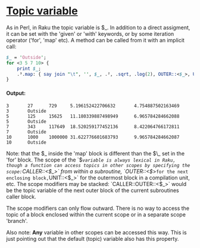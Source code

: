 [1]: https://rosettacode.org/wiki/Topic_variable

# [Topic variable][1]





As in Perl, in Raku the topic variable is $\_.  In addition to a direct assigment, it can be set with the 'given' or 'with' keywords, or by some iteration operator ('for', 'map' etc).  A method can be called from it with an implicit call:

```perl
$_ = 'Outside';
for <3 5 7 10> {
    print $_;
    .³.map: { say join "\t", '', $_, .², .sqrt, .log(2), OUTER::<$_>, UNIT::<$_>  }
}
```

#### Output:
```
3       27      729     5.196152422706632       4.754887502163469       3       Outside
5       125     15625   11.180339887498949      6.965784284662088       5       Outside
7       343     117649  18.520259177452136      8.422064766172811       7       Outside
10      1000    1000000 31.622776601683793      9.965784284662087       10      Outside
```


Note: that the $\_ inside the 'map' block is different than the $\_ set in the 'for' block. The scope of the `$_` variable is always lexical in Raku, though a function can access topics in other scopes by specifying the scope: `CALLER::<$_>` from within a subroutine, `OUTER::<$_>` for the next enclosing block, `UNIT::<$_>` for the outermost block in a compilation unit, etc. The scope modifiers may be stacked: `CALLER::OUTER::<$_>` would be the topic variable of the next outer block of the current subroutines caller block.



The scope modifiers can only flow outward. There is no way to access the topic of a block enclosed within the current scope or in a separate scope 'branch'.



Also note: **Any** variable in other scopes can be accessed this way. This is just pointing out that the default (topic) variable also has this property.
